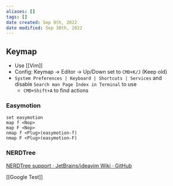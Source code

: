 ```yaml
---
aliases: []
tags: []
date created: Sep 9th, 2022
date modified: Sep 30th, 2022
---
```


## Keymap
- Use [[Vim]]  
- Config: Keymap -> Editor -> Up/Down set to `CMD+K/J` (Keep old)
- `System Preferences | Keyboard | Shortcuts | Services` and disable `Search man Page Index in Terminal` to use 
	- `CMD+Shift+A` to find actions

### Easymotion

```
set easymotion
map f <Nop>
map F <Nop>
nmap f <Plug>(easymotion-f)
nmap F <Plug>(easymotion-F)
```

### NERDTree
[NERDTree support · JetBrains/ideavim Wiki · GitHub](https://github.com/JetBrains/ideavim/wiki/NERDTree-support)

[[Google Test]]